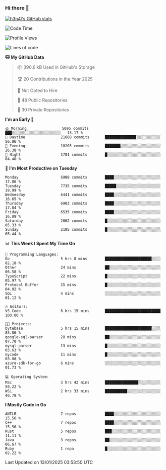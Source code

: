 ### Hi there 👋

[![h3n4l's GitHub stats](https://github-readme-stats.vercel.app/api?username=h3n4l&count_private=true&show_icons=true&theme=radical)](https://github.com/h3n4l/github-readme-stats)

<!--START_SECTION:waka-->
![Code Time](http://img.shields.io/badge/Code%20Time-2%2C044%20hrs%2037%20mins-blue)

![Profile Views](http://img.shields.io/badge/Profile%20Views-0-blue)

![Lines of code](https://img.shields.io/badge/From%20Hello%20World%20I%27ve%20Written-15.4%20million%20lines%20of%20code-blue)

**🐱 My GitHub Data** 

> 📦 390.6 kB Used in GitHub's Storage 
 > 
> 🏆 20 Contributions in the Year 2025
 > 
> 🚫 Not Opted to Hire
 > 
> 📜 48 Public Repositories 
 > 
> 🔑 30 Private Repositories 
 > 
**I'm an Early 🐤** 

```text
🌞 Morning                5095 commits        ███░░░░░░░░░░░░░░░░░░░░░░   13.17 % 
🌆 Daytime                21688 commits       ██████████████░░░░░░░░░░░   56.06 % 
🌃 Evening                10205 commits       ███████░░░░░░░░░░░░░░░░░░   26.38 % 
🌙 Night                  1701 commits        █░░░░░░░░░░░░░░░░░░░░░░░░   04.40 % 
```
📅 **I'm Most Productive on Tuesday** 

```text
Monday                   6908 commits        ████░░░░░░░░░░░░░░░░░░░░░   17.86 % 
Tuesday                  7735 commits        █████░░░░░░░░░░░░░░░░░░░░   19.99 % 
Wednesday                6441 commits        ████░░░░░░░░░░░░░░░░░░░░░   16.65 % 
Thursday                 6903 commits        ████░░░░░░░░░░░░░░░░░░░░░   17.84 % 
Friday                   6535 commits        ████░░░░░░░░░░░░░░░░░░░░░   16.89 % 
Saturday                 2062 commits        █░░░░░░░░░░░░░░░░░░░░░░░░   05.33 % 
Sunday                   2105 commits        █░░░░░░░░░░░░░░░░░░░░░░░░   05.44 % 
```


📊 **This Week I Spent My Time On** 

```text
💬 Programming Languages: 
Go                       5 hrs 8 mins        █████████████████████░░░░   82.18 % 
Other                    24 mins             ██░░░░░░░░░░░░░░░░░░░░░░░   06.58 % 
TypeScript               22 mins             █░░░░░░░░░░░░░░░░░░░░░░░░   05.97 % 
Protocol Buffer          15 mins             █░░░░░░░░░░░░░░░░░░░░░░░░   04.02 % 
SQL                      4 mins              ░░░░░░░░░░░░░░░░░░░░░░░░░   01.12 % 

🔥 Editors: 
VS Code                  6 hrs 15 mins       █████████████████████████   100.00 % 

🐱‍💻 Projects: 
bytebase                 5 hrs 15 mins       █████████████████████░░░░   83.86 % 
google-sql-parser        28 mins             ██░░░░░░░░░░░░░░░░░░░░░░░   07.70 % 
mysql-parser             13 mins             █░░░░░░░░░░░░░░░░░░░░░░░░   03.63 % 
mycode                   11 mins             █░░░░░░░░░░░░░░░░░░░░░░░░   03.08 % 
azure-sdk-for-go         6 mins              ░░░░░░░░░░░░░░░░░░░░░░░░░   01.73 % 

💻 Operating System: 
Mac                      3 hrs 42 mins       ███████████████░░░░░░░░░░   59.22 % 
WSL                      2 hrs 33 mins       ██████████░░░░░░░░░░░░░░░   40.78 % 
```

**I Mostly Code in Go** 

```text
ANTLR                    7 repos             ████░░░░░░░░░░░░░░░░░░░░░   15.56 % 
C++                      7 repos             ████░░░░░░░░░░░░░░░░░░░░░   15.56 % 
Rust                     5 repos             ███░░░░░░░░░░░░░░░░░░░░░░   11.11 % 
Java                     3 repos             ██░░░░░░░░░░░░░░░░░░░░░░░   06.67 % 
Ruby                     1 repo              █░░░░░░░░░░░░░░░░░░░░░░░░   02.22 % 
```




 Last Updated on 13/01/2025 03:53:50 UTC
<!--END_SECTION:waka-->

